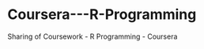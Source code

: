 Coursera---R-Programming
========================

Sharing of Coursework - R Programming - Coursera
